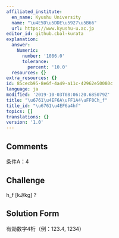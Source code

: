 ```yaml
---
affiliated_institute:
  en_name: Kyushu University
  name: "\u4E5D\u5DDE\u5927\u5B66"
  url: https://www.kyushu-u.ac.jp
editor_id: github.cbal-kurata
explanation:
  answer:
    Numeric:
      number: '1086.0'
      tolerance:
        percent: '10.0'
  resources: {}
extra_resources: {}
id: 85cecb95-8e6f-4a49-a11c-42962e50080c
language: ja
modified: '2019-10-03T08:06:20.685079Z'
title: "\u6761\u4EF6A\uFF1A4\uFF0Ch_f"
title_id: "\u6761\u4EF6a4hf"
topics: []
translations: {}
version: '1.0'
---
```


## Comments
条件A：4

## Challenge
h_f [kJ/kg] ?

## Solution Form
有効数字4桁（例：123.4,  1234）




